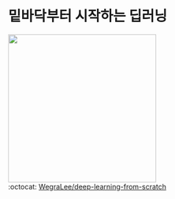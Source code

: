 # 밑바닥부터 시작하는 딥러닝
[<img src=https://user-images.githubusercontent.com/20595690/68581916-d5781180-04bc-11ea-920b-7107980b280c.jpg width=300>](http://www.hanbit.co.kr/store/books/look.php?p_code=B8475831198)  
:octocat: [WegraLee/deep-learning-from-scratch](https://github.com/WegraLee/deep-learning-from-scratch)
